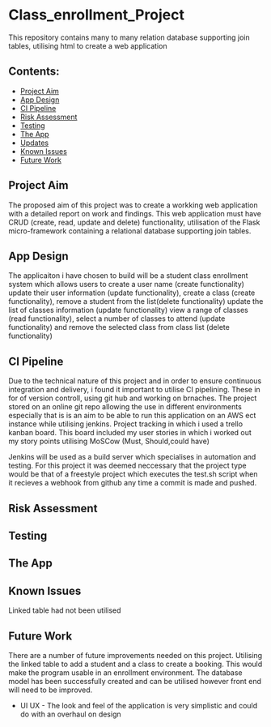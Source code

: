 # Class_enrollment_Project
This repository contains many to many relation database supporting join tables, utilising html to create a web application

## Contents:
* [Project Aim](#Project-Aim)  
* [App Design](#App-Design)
* [CI Pipeline](#CI-Pipeline)  
* [Risk Assessment](#Risk-Assessment)
* [Testing](#Testing)
* [The App](#The-App)
* [Updates](#Updates)
* [Known Issues](#Known-Issues)
* [Future Work](#Future-Work)

## Project Aim 
The proposed aim of this project was to create a workking web application with a detailed report on work and findings.
This web application must have CRUD (create, read, update and delete) functionality, utilisation of the Flask micro-framework containing a relational database supporting join tables. 

## App Design
The applicaiton i have chosen to build will be a student class enrollment system which allows users to create a user name (create functionality) update their user information (update functionality), create a class (create functionality), remove a student from the list(delete functionality) update the list of classes information (update functionality) view a range of classes (read functionality), select a number of classes to attend (update functionality) and remove the selected class from class list (delete functionality)

## CI Pipeline 
Due to the technical nature of this project and in order to ensure continuous integration and delivery, i found it important to utilise CI pipelining.
These in for of version controll, using git hub and working on brnaches. The project stored on an online git repo allowing the use in different environments especially that is is an aim to be able to run this application on an AWS ect instance while utilising jenkins. Project tracking in which i used a trello kanban board. This board included my user stories in which i worked out my story points utilising MoSCow (Must, Should,could have)

Jenkins will be used as a build server which specialises in automation and testing. For this project it was deemed neccessary that the project type would be that of a freestyle project which executes the test.sh script when it recieves a webhook from github any time a commit is made and pushed.

## Risk Assessment

## Testing


## The App


## Known Issues
Linked table had not been utilised 


## Future Work
There are a number of future improvements needed on this project.
Utilising the linked table to add a student and a class to create a booking. This would make the program usable in an enrollment environment. The database model has been successfully created and can be utilised however front end will need to be improved.

* UI UX - The look and feel of the application is very simplistic and could do with an overhaul on design
